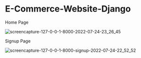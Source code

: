 # E-Commerce-Website-Django
Home Page

![screencapture-127-0-0-1-8000-2022-07-24-23_26_45](https://user-images.githubusercontent.com/98261745/180659937-280eb751-c45f-4944-8785-cbd46cf57832.png)

Signup Page

![screencapture-127-0-0-1-8000-signup-2022-07-24-22_52_52](https://user-images.githubusercontent.com/98261745/180660081-d77cb39c-8bad-449a-a531-50e99d4b3a31.png)
